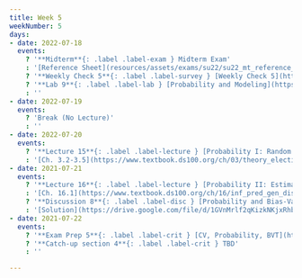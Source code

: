 ```yaml
---
title: Week 5
weekNumber: 5
days:
- date: 2022-07-18
  events:
    ? '**Midterm**{: .label .label-exam } Midterm Exam'
    : '[Reference Sheet](resources/assets/exams/su22/su22_mt_reference_sheet.pdf)'
    ? '**Weekly Check 5**{: .label .label-survey } [Weekly Check 5](https://forms.gle/N4wauBi8CLw5udzb6)'
    ? '**Lab 9**{: .label .label-lab } [Probability and Modeling](https://data100.datahub.berkeley.edu/hub/user-redirect/git-pull?repo=https%3A%2F%2Fgithub.com%2FDS-100%2Fsu22&branch=main&urlpath=lab%2Ftree%2Fsu22%2Flab%2Flab09%2Flab09.ipynb) (due Jul 23)'
    : ''
- date: 2022-07-19
  events:
    ? 'Break (No Lecture)'
    : ''
- date: 2022-07-20
  events:
    ? '**Lecture 15**{: .label .label-lecture } [Probability I: Random Variables](lecture/lec15)'
    : '[Ch. 3.2-3.5](https://www.textbook.ds100.org/ch/03/theory_election.html), [16.3](https://www.textbook.ds100.org/ch/16/prob_random_vars.html)'
- date: 2021-07-21
  events:
    ? '**Lecture 16**{: .label .label-lecture } [Probability II: Estimators, Bias, and Variance](lecture/lec16)'
    : '[Ch. 16.1](https://www.textbook.ds100.org/ch/16/inf_pred_gen_dist.html), [Ch. 16.4](https://www.textbook.ds100.org/ch/16/prob_exp_var.html), [19.2](https://www.textbook.ds100.org/ch/19/mult_inference.html)'
    ? '**Discussion 8**{: .label .label-disc } [Probability and Bias-Variance Trade-off](https://drive.google.com/file/d/1wu3hEEbKDmkZPjSpaMEuH5aL6Dx5DpR1/view?usp=sharing)'
    : '[Solution](https://drive.google.com/file/d/1GVnMrlf2qKizkNKjxRhbvsFSnFg2Iyjp/view?usp=sharing),[Recording](https://edstem.org/us/courses/23165/discussion/1592785)'
- date: 2021-07-22
  events:
    ? '**Exam Prep 5**{: .label .label-crit } [CV, Probability, BVT](https://drive.google.com/file/d/1HXnR6UJwGYKvZnFJd4-kuRYdiLb9Af24/view?usp=sharing)'
    ? '**Catch-up section 4**{: .label .label-crit } TBD'
    : ''

---
```

